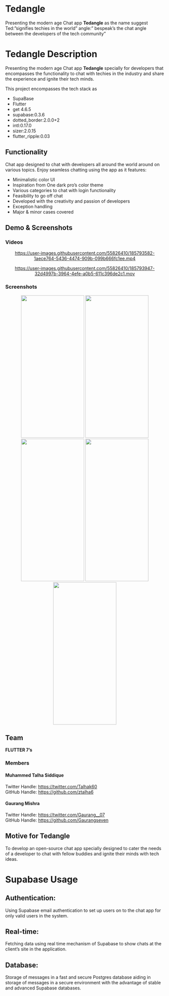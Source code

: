 # Tedangle
Presenting the modern age Chat app **Tedangle** as the name suggest Ted:”signifies techies in the world” angle:” bespeak’s the chat angle between the developers of the tech community”

# Tedangle Description
Presenting the modern age Chat app **Tedangle** specially for developers that encompasses the functionality to chat with techies in the industry and share the experience and ignite their tech minds.

This project encompasses the tech stack as 

* SupaBase
*	Flutter 
*	get 4.6.5
*	supabase:0.3.6
*	dotted_border:2.0.0+2
*	intl:0.17.0
*	sizer:2.0.15
*	flutter_ripple:0.03

## Functionality 
Chat app designed to chat with developers all around the world around on various topics. Enjoy seamless chatting using the app as it features:

*	Minimalistic color UI
*	Inspiration from One dark pro’s color theme
*	Various categories to chat with login functionality
*	Feasibility to go off chat
*	Developed with the creativity and passion of developers
* Exception handling
* Major & minor cases covered


## Demo & Screenshots

### Videos
<div align="center">
  
https://user-images.githubusercontent.com/55826410/185793582-1aece764-5436-4474-909b-099b666fc1ee.mp4

https://user-images.githubusercontent.com/55826410/185793947-32d4997b-3964-4efe-a0b5-611c396de2c1.mov
</div>

### Screenshots
<div align="center">
<img src="https://user-images.githubusercontent.com/55826410/185793977-866ed4ea-5d98-4ad3-978d-4314aa724d98.png" data-canonical-src="https://user-images.githubusercontent.com/55826410/185793977-866ed4ea-5d98-4ad3-978d-4314aa724d98.png" width="200" height="450" />

<img src="https://user-images.githubusercontent.com/55826410/185793994-b61b5e9b-0660-47e8-b01f-50a48dddbe56.png" data-canonical-src="https://user-images.githubusercontent.com/55826410/185793994-b61b5e9b-0660-47e8-b01f-50a48dddbe56.png" width="200" height="450" />

<img src="https://user-images.githubusercontent.com/55826410/185794001-700bfe5b-a7dc-4ef1-b044-3a57f7876cf9.png" data-canonical-src="https://user-images.githubusercontent.com/55826410/185794001-700bfe5b-a7dc-4ef1-b044-3a57f7876cf9.png" width="200" height="450" />

<img src="https://user-images.githubusercontent.com/55826410/185794011-bba11ecf-83ca-4b07-b743-ee14aadf4b5d.png" data-canonical-src="https://user-images.githubusercontent.com/55826410/185794011-bba11ecf-83ca-4b07-b743-ee14aadf4b5d.png" width="200" height="450" />

<img src="https://user-images.githubusercontent.com/55826410/185794012-f0ce4758-fe9d-4a83-8010-bea88ff75ac8.png" data-canonical-src="https://user-images.githubusercontent.com/55826410/185794012-f0ce4758-fe9d-4a83-8010-bea88ff75ac8.png" width="200" height="450" />
</div>

## Team  

**FLUTTER 7’s**

### Members 

#### Muhammed Talha Siddique
Twitter Handle: https://twitter.com/Talhak60
<br />
GitHub Handle: https://github.com/ztalha6

#### Gaurang Mishra                                   
Twitter Handle: https://twitter.com/Gaurang__07
<br />
GitHub Handle: https://github.com/Gaurangseven


## Motive for Tedangle
To develop an open-source chat app specially designed to cater the needs of a developer to chat with fellow buddies and ignite their minds with tech ideas.

# Supabase Usage
## Authentication: 
Using Supabase email authentication to set up users on to the chat app for only valid users in the system.

## Real-time: 
Fetching data using real time mechanism of Supabase to show chats at the client’s site in the application.

## Database: 
Storage of messages in a fast and secure Postgres database aiding in storage of messages in a secure environment with the advantage of stable and advanced Supabase databases.

